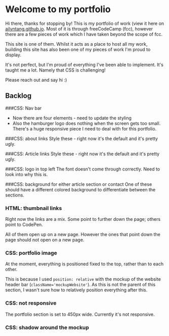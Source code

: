 # Welcome to my portfolio
Hi there, thanks for stopping by! This is my portfolio of work (view it here on [ailyntang.github.io](http://ailyntang.github.io). Most of it is through freeCodeCamp (fcc), however there are a few pieces of work which I have taken beyond the scope of fcc.

This site is one of them. Whilst it acts as a place to host all my work, building this site has also been one of my pieces of work I'm proud to display.

It's not perfect, but I'm proud of everything I've been able to implement. It's taught me a lot. Namely that CSS is challenging! 

Please reach out and say hi :)


## Backlog
###CSS: Nav bar
* Now there are four elements - need to update the styling
* Also the hamburger logo does nothing when the screen gets too small. There's a huge responsive piece I need to deal with for this portfolio.

###CSS: about links
Style these - right now it's the default and it's pretty ugly.

###CSS: Article links
Style these - right now it's the default and it's pretty ugly.

###CSS: logo in top left
The font doesn't come through correctly. Need to look into why this is.

###CSS: background for either article section or contact
One of these should have a different colored background to differentiate between the sections.

### HTML: thumbnail links
Right now the links are a mix. Some point to further down the page; others point to CodePen.

All of them open up on a new page. However the ones that point down the page should not open on a new page.


### CSS: portfolio image
At the moment, everything is positioned fixed to the top, rather than to each other.

This is because I used `position: relative` with the mockup of the website header bar (`className='mockupWebsite'`). As this is not the parent of this section, I wasn't sure how to relatively position everything after this. 

### CSS: not responsive
The portfolio section is set to 450px wide. Currently it's not responsive.

### CSS: shadow around the mockup